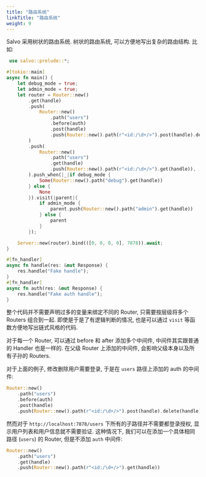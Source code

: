 ```yaml
---
title: "路由系统"
linkTitle: "路由系统"
weight: 9
---
```



Salvo 采用树状的路由系统. 树状的路由系统, 可以方便地写出复杂的路由结构. 比如:

```rust
 use salvo::prelude::*;

#[tokio::main]
async fn main() {
    let debug_mode = true;
    let admin_mode = true;
    let router = Router::new()
        .get(handle)
        .push(
            Router::new()
                .path("users")
                .before(auth)
                .post(handle)
                .push(Router::new().path(r"<id:/\d+/>").post(handle).delete(handle)),
        )
        .push(
            Router::new()
                .path("users")
                .get(handle)
                .push(Router::new().path(r"<id:/\d+/>").get(handle)),
        ).push_when(|_|if debug_mode {
            Some(Router::new().path("debug").get(handle))
        } else {
            None
        }).visit(|parent|{
            if admin_mode {
                parent.push(Router::new().path("admin").get(handle))
            } else {
                parent
            }
        });

    Server::new(router).bind(([0, 0, 0, 0], 7878)).await;
}

#[fn_handler]
async fn handle(res: &mut Response) {
    res.handle("Fake handle");
}
#[fn_handler]
async fn auth(res: &mut Response) {
    res.handle("Fake auth handle");
}
```

整个代码并不需要声明过多的变量来绑定不同的 Router, 只需要按层级将多个 Routers 组合到一起. 即使是于是了有逻辑判断的情况, 也是可以通过 ```visit``` 等函数方便地写出链式风格的代码.

对于每一个 Router, 可以通过 before 和 after 添加多个中间件, 中间件其实跟普通的 Handler 也是一样的. 在父级 Router 上添加的中间件, 会影响父级本身以及所有子孙的 Routers.

对于上面的例子, 修改删除用户需要登录, 于是在 ```users``` 路径上添加的 auth 的中间件:

```rust
Router::new()
    .path("users")
    .before(auth)
    .post(handle)
    .push(Router::new().path(r"<id:/\d+/>").post(handle).delete(handle))
```

然而对于 ```http://localhost:7878/users``` 下所有的子路径并不需要都登录授权, 显示用户列表和用户信息就不需要验证. 这种情况下, 我们可以在添加一个具体相同路径 (```users```) 的 Router, 但是不添加 ```auth``` 中间件:

```rust
Router::new()
    .path("users")
    .get(handle)
    .push(Router::new().path(r"<id:/\d+/>").get(handle))
```